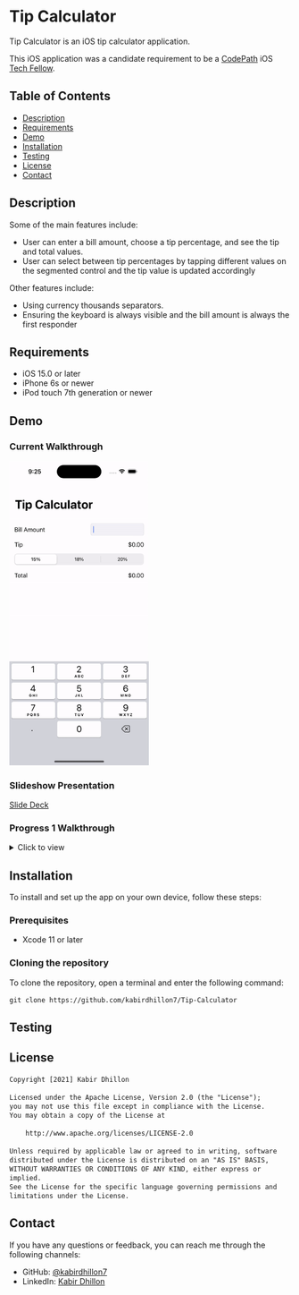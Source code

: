 # Tip Calculator

Tip Calculator is an iOS tip calculator application.

This iOS application was a candidate requirement to be a [CodePath](https://www.codepath.org) iOS [Tech Fellow](https://www.codepath.org/tech-fellow-program).

## Table of Contents

- [Description](#description)
- [Requirements](#requirements)
- [Demo](#demo)
- [Installation](#installation)
- [Testing](#testing)
- [License](#license)
- [Contact](#contact)

## Description

Some of the main features include:

- User can enter a bill amount, choose a tip percentage, and see the tip and total values.
- User can select between tip percentages by tapping different values on the segmented control and the tip value is updated accordingly

Other features include:
- Using currency thousands separators.
- Ensuring the keyboard is always visible and the bill amount is always the first responder

## Requirements

- iOS 15.0 or later
- iPhone 6s or newer
- iPod touch 7th generation or newer

## Demo
### Current Walkthrough

<img src='https://github.com/kabirdhillon7/Tip-Calculator/blob/main/CurrentWalkthrough.gif' width=250><br>

### Slideshow Presentation

[Slide Deck](https://www.canva.com/design/DAErXZh-UJ0/view)

### Progress 1 Walkthrough
<details>
  <summary>Click to view</summary>
  
  <img src="https://github.com/kabirdhillon7/Tip-Calculator/blob/main/Walkthrough.gif" width=250><br>
</details>

## Installation

To install and set up the app on your own device, follow these steps:

### Prerequisites
- Xcode 11 or later

### Cloning the repository

To clone the repository, open a terminal and enter the following command:
```
git clone https://github.com/kabirdhillon7/Tip-Calculator
```

## Testing

## License

    Copyright [2021] Kabir Dhillon

    Licensed under the Apache License, Version 2.0 (the "License");
    you may not use this file except in compliance with the License.
    You may obtain a copy of the License at

        http://www.apache.org/licenses/LICENSE-2.0

    Unless required by applicable law or agreed to in writing, software
    distributed under the License is distributed on an "AS IS" BASIS,
    WITHOUT WARRANTIES OR CONDITIONS OF ANY KIND, either express or implied.
    See the License for the specific language governing permissions and
    limitations under the License.

## Contact

If you have any questions or feedback, you can reach me through the following channels:

- GitHub: [@kabirdhillon7](https://github.com/kabirdhillon7)
- LinkedIn: [Kabir Dhillon](https://www.linkedin.com/in/kabirdhillon/)

